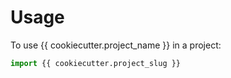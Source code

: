 # Usage

To use {{ cookiecutter.project_name }} in a project:

```python
import {{ cookiecutter.project_slug }}
```
